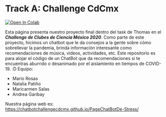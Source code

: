 # Track A: Challenge CdCmx 
[![Open In Colab](https://colab.research.google.com/assets/colab-badge.svg)](https://colab.research.google.com/github/ChatBotChallengeCdCMX/ChatBotForCovidDe-stress/blob/master/De_Stress_Chatbot.ipynb)

Esta página presenta nuestro proyecto final dentro del task de Thomas en el ***Challenge de Clubes de Ciencia México 2020***. Como parte de este proyecto, hicimos un chatbot que le da consejos a la gente sobre cómo sobrellevar la pandemia, brinda información interesante como recomendaciones de música, videos, actividades, etc. 
Este repositorio es para alojar el código de un ChatBot que da recomendaciones si te encuentras aburrido o desanimado por el aislamiento en tiempos de COVID-19. :D
Equipo: 
* Mario Rosas
* Natalia Patiño
* Maricarmen Salas
* Andrea Garibay

Nuestra página web es: https://chatbotchallengecdcmx.github.io/PageChatBotDe-Stress/
